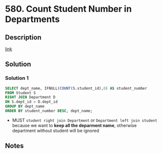 # 580. Count Student Number in Departments

## Description

[link](https://leetcode.com/problems/count-student-number-in-departments/)


## Solution
### Solution 1 

```SQL
SELECT dept_name, IFNULL(COUNT(S.student_id),0) AS student_number
FROM Student S
RIGHT JOIN Department D
ON S.dept_id = D.dept_id
GROUP BY dept_name
ORDER BY student_number DESC, dept_name;
```
* MUST ```student right join Department``` or ```Department left join student``` because we want to **keep all the deparment name**, otherwise department without student will be ignored 




## Notes

 
